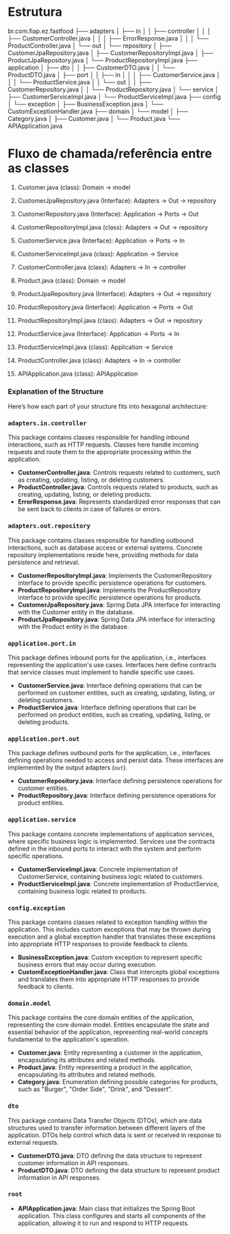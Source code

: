 # Estrutura
br.com.fiap.ez.fastfood
├── adapters
│ ├── in
│ │ ├── controller
│ │ │ ├── CustomerController.java
│ │ │ ├── ErrorResponse.java
│ │ │ └── ProductController.java
│ └── out
│ └── repository
│ ├── CustomerJpaRepository.java
│ ├── CustomerRepositoryImpl.java
│ ├── ProductJpaRepository.java
│ └── ProductRepositoryImpl.java
├── application
│ ├── dto
│ │ ├── CustomerDTO.java
│ │ └── ProductDTO.java
│ ├── port
│ │ ├── in
│ │ │ ├── CustomerService.java
│ │ │ └── ProductService.java
│ │ └── out
│ │ ├── CustomerRepository.java
│ │ └── ProductRepository.java
│ └── service
│ ├── CustomerServiceImpl.java
│ └── ProductServiceImpl.java
├── config
│ └── exception
│ ├── BusinessException.java
│ └── CustomExceptionHandler.java
├── domain
│ └── model
│ ├── Category.java
│ ├── Customer.java
│ └── Product.java
└── APIApplication.java

# Fluxo de chamada/referência entre as classes

1. Customer.java (class): Domain -> model

2. CustomerJpaRepository.java (Interface): Adapters -> Out -> repository

3. CustomerRepository.java (Interface): Application -> Ports -> Out

4. CustomerRepositoryImpl.java (class): Adapters -> Out -> repository

5. CustomerService.java (Interface): Application -> Ports -> In

6. CustomerServiceImpl.java (class): Application -> Service

7. CustomerController.java (class): Adapters -> In -> controller

8. Product.java (class): Domain -> model

9. ProductJpaRepository.java (Interface): Adapters -> Out -> repository

10. ProductRepository.java (Interface): Application -> Ports -> Out

11. ProductRepositoryImpl.java (class): Adapters -> Out -> repository

12. ProductService.java (Interface): Application -> Ports -> In

13. ProductServiceImpl.java (class): Application -> Service

14. ProductController.java (class): Adapters -> In -> controller

15. APIApplication.java (class): APIApplication




### Explanation of the Structure

Here’s how each part of your structure fits into hexagonal architecture:

### `adapters.in.controller`

This package contains classes responsible for handling inbound interactions, such as HTTP requests. Classes here handle incoming requests and route them to the appropriate processing within the application.

- **CustomerController.java**: Controls requests related to customers, such as creating, updating, listing, or deleting customers.
- **ProductController.java**: Controls requests related to products, such as creating, updating, listing, or deleting products.
- **ErrorResponse.java**: Represents standardized error responses that can be sent back to clients in case of failures or errors.

### `adapters.out.repository`

This package contains classes responsible for handling outbound interactions, such as database access or external systems. Concrete repository implementations reside here, providing methods for data persistence and retrieval.

- **CustomerRepositoryImpl.java**: Implements the CustomerRepository interface to provide specific persistence operations for customers.
- **ProductRepositoryImpl.java**: Implements the ProductRepository interface to provide specific persistence operations for products.
- **CustomerJpaRepository.java**: Spring Data JPA interface for interacting with the Customer entity in the database.
- **ProductJpaRepository.java**: Spring Data JPA interface for interacting with the Product entity in the database.

### `application.port.in`

This package defines inbound ports for the application, i.e., interfaces representing the application's use cases. Interfaces here define contracts that service classes must implement to handle specific use cases.

- **CustomerService.java**: Interface defining operations that can be performed on customer entities, such as creating, updating, listing, or deleting customers.
- **ProductService.java**: Interface defining operations that can be performed on product entities, such as creating, updating, listing, or deleting products.

### `application.port.out`

This package defines outbound ports for the application, i.e., interfaces defining operations needed to access and persist data. These interfaces are implemented by the output adapters (`out`).

- **CustomerRepository.java**: Interface defining persistence operations for customer entities.
- **ProductRepository.java**: Interface defining persistence operations for product entities.

### `application.service`

This package contains concrete implementations of application services, where specific business logic is implemented. Services use the contracts defined in the inbound ports to interact with the system and perform specific operations.

- **CustomerServiceImpl.java**: Concrete implementation of CustomerService, containing business logic related to customers.
- **ProductServiceImpl.java**: Concrete implementation of ProductService, containing business logic related to products.

### `config.exception`

This package contains classes related to exception handling within the application. This includes custom exceptions that may be thrown during execution and a global exception handler that translates these exceptions into appropriate HTTP responses to provide feedback to clients.

- **BusinessException.java**: Custom exception to represent specific business errors that may occur during execution.
- **CustomExceptionHandler.java**: Class that intercepts global exceptions and translates them into appropriate HTTP responses to provide feedback to clients.

### `domain.model`

This package contains the core domain entities of the application, representing the core domain model. Entities encapsulate the state and essential behavior of the application, representing real-world concepts fundamental to the application's operation.

- **Customer.java**: Entity representing a customer in the application, encapsulating its attributes and related methods.
- **Product.java**: Entity representing a product in the application, encapsulating its attributes and related methods.
- **Category.java**: Enumeration defining possible categories for products, such as "Burger", "Order Side", "Drink", and "Dessert".

### `dto`

This package contains Data Transfer Objects (DTOs), which are data structures used to transfer information between different layers of the application. DTOs help control which data is sent or received in response to external requests.

- **CustomerDTO.java**: DTO defining the data structure to represent customer information in API responses.
- **ProductDTO.java**: DTO defining the data structure to represent product information in API responses.

### `root`

- **APIApplication.java**: Main class that initializes the Spring Boot application. This class configures and starts all components of the application, allowing it to run and respond to HTTP requests.
